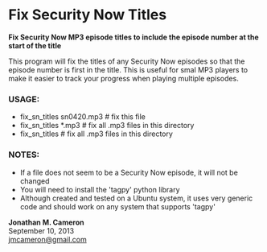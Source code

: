 # Fix Security Now Titles #

**Fix Security Now MP3 episode titles to include the episode number at the start of the title**

This program will fix the titles of any Security Now episodes so that the
episode number is first in the title. This is useful for smal MP3 players to
make it easier to track your progress when playing multiple episodes.

### USAGE: ###
 - fix_sn_titles sn0420.mp3    # fix this file
 - fix_sn_titles *.mp3         # fix all .mp3 files in this directory
 - fix_sn_titles               # fix all .mp3 files in this directory

### NOTES: ###
  - If a file does not seem to be a Security Now episode, it will not be changed
  - You will need to install the 'tagpy' python library
  - Although created and tested on a Ubuntu system, it uses very generic code
    and should work on any system that supports 'tagpy'

**Jonathan M. Cameron**  
September 10, 2013  
jmcameron@gmail.com
